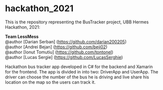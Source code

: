 # hackathon_2021

This is the repository representing the BusTracker project, UBB Hermes Hackathon, 2021:

**Team LessMess**<br/>
@author [Darian Serban] (https://github.com/darian200205) <br/>
@author [Andrei Bejan] (https://github.com/beji02) <br/>
@author [Ionut Tomutiu] (https://github.com/tontonel) <br/>
@author [Lucas Sergie] (https://github.com/LucasSerghie)

Hackathon bus tracker app developed in C# for the backend and Xamarin for the frontend.
The app is divided in into two: DriverApp and UserApp. 
The driver can choose the number of the bus he is driving and live share his location on the map so the users can track it.

